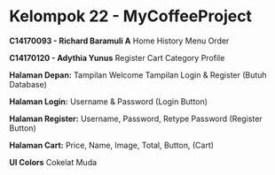 # Kelompok 22 - MyCoffeeProject

**C14170093 - Richard Baramuli A**
Home
History
Menu
Order

**C14170120 - Adythia Yunus**
Register
Cart
Category
Profile

**Halaman Depan:**
Tampilan Welcome
Tampilan Login & Register (Butuh Database)

**Halaman Login:**
Username & Password (Login Button)

**Halaman Register:**
Username, Password, Retype Password (Register Button)

**Halaman Cart:**
Price, Name, Image, Total, Button, (Cart)

**UI Colors**
Cokelat Muda

